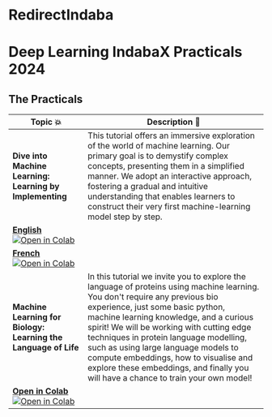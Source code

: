 # RedirectIndaba

# Deep Learning IndabaX Practicals 2024

## The Practicals

| Topic 💥 | Description 📝 |
| --- | --- |
| **Dive into Machine Learning: Learning by Implementing** | This tutorial offers an immersive exploration of the world of machine learning. Our primary goal is to demystify complex concepts, presenting them in a simplified manner. We adopt an interactive approach, fostering a gradual and intuitive understanding that enables learners to construct their very first machine-learning model step by step. |
| [**English**](https://colab.research.google.com) [![Open in Colab](https://colab.research.google.com/assets/colab-badge.svg)](https://colab.research.google.com) | &nbsp; |
| [**French**](https://colab.research.google.com) [![Open in Colab](https://colab.research.google.com/assets/colab-badge.svg)](https://colab.research.google.com) | &nbsp; |
| **Machine Learning for Biology: Learning the Language of Life** | In this tutorial we invite you to explore the language of proteins using machine learning. You don't require any previous bio experience, just some basic python, machine learning knowledge, and a curious spirit! We will be working with cutting edge techniques in protein language modelling, such as using large language models to compute embeddings, how to visualise and explore these embeddings, and finally you will have a chance to train your own model! |
| [**Open in Colab**](https://colab.research.google.com) [![Open in Colab](https://colab.research.google.com/assets/colab-badge.svg)](https://colab.research.google.com) | &nbsp; |

